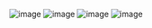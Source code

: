 ![image](https://github.com/ayushi0308/PRODIGY_WD_03/assets/75728906/492e08ee-076c-454c-9239-0185feb748bd)
![image](https://github.com/ayushi0308/PRODIGY_WD_03/assets/75728906/4cbc2b3a-00dd-4502-8744-62ec2edb70f7)
![image](https://github.com/ayushi0308/PRODIGY_WD_03/assets/75728906/f7de699f-bbc6-4741-9283-44d27d1045f9)
![image](https://github.com/ayushi0308/PRODIGY_WD_03/assets/75728906/14f078c8-2764-42d2-a2ea-44fc771afb79)



